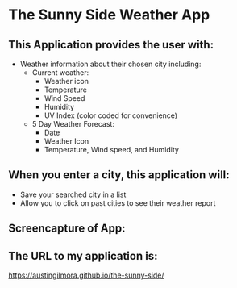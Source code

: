 # The Sunny Side Weather App

## This Application provides the user with:
* Weather information about their chosen city including:
    * Current weather:
        * Weather icon
        * Temperature
        * Wind Speed
        * Humidity 
        * UV Index (color coded for convenience)
    * 5 Day Weather Forecast:
        * Date
        * Weather Icon
        * Temperature, Wind speed, and Humidity

## When you enter a city, this application will:
* Save your searched city in a list
* Allow you to click on past cities to see their weather report

## Screencapture of App:


## The URL to my application is:
https://austingilmora.github.io/the-sunny-side/ 
